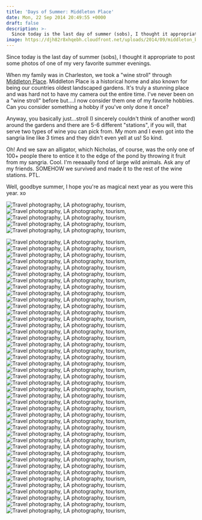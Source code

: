 ```yaml
---
title: 'Days of Summer: Middleton Place'
date: Mon, 22 Sep 2014 20:49:55 +0000
draft: false
description: >-
  Since today is the last day of summer (sobs), I thought it appropriate to post some photos of one of my very favorite summer evenings.
image: https://djh82r8xhqebh.cloudfront.net/uploads/2014/09/middleton_blog-39.jpg
---
```


Since today is the last day of summer (sobs), I thought it appropriate to post some photos of one of my very favorite summer evenings.

When my family was in Charleston, we took a "wine stroll" through [Middleton Place](https://www.middletonplace.org/ "Middleton Place"). Middleton Place is a historical home and also known for being our countries oldest landscaped gardens. It's truly a stunning place and was hard not to have my camera out the entire time. I've never been on a "wine stroll" before but....I now consider them one of my favorite hobbies. Can you consider something a hobby if you've only done it once?

Anyway, you basically just...stroll (I sincerely couldn't think of another word) around the gardens and there are 5-6 different "stations", if you will, that serve two types of wine you can pick from. My mom and I even got into the sangria line like 3 times and they didn't even yell at us! So kind.

Oh! And we saw an alligator, which Nicholas, of course, was the only one of 100+ people there to entice it to the edge of the pond by throwing it fruit from my sangria. Cool. I'm reeaaally fond of large wild animals. Ask any of my friends. SOMEHOW we survived and made it to the rest of the wine stations. PTL.

Well, goodbye summer, I hope you're as magical next year as you were this year. xo

![Travel photography, LA photography, tourism,](https://djh82r8xhqebh.cloudfront.net/uploads/2014/09/middleton_blog-14.jpg) ![Travel photography, LA photography, tourism,](https://djh82r8xhqebh.cloudfront.net/uploads/2014/09/middleton_blog-22.jpg) ![Travel photography, LA photography, tourism,](https://djh82r8xhqebh.cloudfront.net/uploads/2014/09/middleton_blog-11.jpg) ![Travel photography, LA photography, tourism,](https://djh82r8xhqebh.cloudfront.net/uploads/2014/09/middleton_blog-17.jpg) ![Travel photography, LA photography, tourism,](https://djh82r8xhqebh.cloudfront.net/uploads/2014/09/middleton_blog-16.jpg) <div class="flex-ns mhn2-ns mb3"> <div class="ph2-ns w-50-ns">![Travel photography, LA photography, tourism,](https://djh82r8xhqebh.cloudfront.net/uploads/2014/09/middleton_blog-19.jpg)</div> <div class="ph2-ns w-50-ns">![Travel photography, LA photography, tourism,](https://djh82r8xhqebh.cloudfront.net/uploads/2014/09/middleton_blog-18.jpg)</div> </div> ![Travel photography, LA photography, tourism,](https://djh82r8xhqebh.cloudfront.net/uploads/2014/09/middleton_blog-23.jpg) ![Travel photography, LA photography, tourism,](https://djh82r8xhqebh.cloudfront.net/uploads/2014/09/middleton_blog-21.jpg) ![Travel photography, LA photography, tourism,](https://djh82r8xhqebh.cloudfront.net/uploads/2014/09/middleton_blog-20.jpg) ![Travel photography, LA photography, tourism,](https://djh82r8xhqebh.cloudfront.net/uploads/2014/09/middleton_blog-1.jpg) ![Travel photography, LA photography, tourism,](https://djh82r8xhqebh.cloudfront.net/uploads/2014/09/middleton_blog-13.jpg) ![Travel photography, LA photography, tourism,](https://djh82r8xhqebh.cloudfront.net/uploads/2014/09/middleton_blog-3.jpg) ![Travel photography, LA photography, tourism,](https://djh82r8xhqebh.cloudfront.net/uploads/2014/09/middleton_blog-12.jpg) ![Travel photography, LA photography, tourism,](https://djh82r8xhqebh.cloudfront.net/uploads/2014/09/middleton_blog-2.jpg) <div class="flex-ns mhn2-ns mb3"> <div class="ph2-ns w-50-ns">![Travel photography, LA photography, tourism,](https://djh82r8xhqebh.cloudfront.net/uploads/2014/09/middleton_blog-9.jpg)</div> <div class="ph2-ns w-50-ns">![Travel photography, LA photography, tourism,](https://djh82r8xhqebh.cloudfront.net/uploads/2014/09/middleton_blog-6.jpg)</div> </div> ![Travel photography, LA photography, tourism,](https://djh82r8xhqebh.cloudfront.net/uploads/2014/09/middleton_blog-4.jpg) ![Travel photography, LA photography, tourism,](https://djh82r8xhqebh.cloudfront.net/uploads/2014/09/middleton_blog-7.jpg) ![Travel photography, LA photography, tourism,](https://djh82r8xhqebh.cloudfront.net/uploads/2014/09/middleton_blog-5.jpg) <div class="flex-ns mhn2-ns mb3"> <div class="ph2-ns w-50-ns">![Travel photography, LA photography, tourism,](https://djh82r8xhqebh.cloudfront.net/uploads/2014/09/middleton_blog-8.jpg)</div> <div class="ph2-ns w-50-ns">![Travel photography, LA photography, tourism,](https://djh82r8xhqebh.cloudfront.net/uploads/2014/09/middleton_blog-25.jpg)</div> </div> ![Travel photography, LA photography, tourism,](https://djh82r8xhqebh.cloudfront.net/uploads/2014/09/middleton_blog-24.jpg) ![Travel photography, LA photography, tourism,](https://djh82r8xhqebh.cloudfront.net/uploads/2014/09/middleton_blog-15.jpg) <div class="flex-ns mhn2-ns mb3"> <div class="ph2-ns w-50-ns">![Travel photography, LA photography, tourism,](https://djh82r8xhqebh.cloudfront.net/uploads/2014/09/middleton_blog-52.jpg)</div> <div class="ph2-ns w-50-ns">![Travel photography, LA photography, tourism,](https://djh82r8xhqebh.cloudfront.net/uploads/2014/09/middleton_blog-26.jpg)</div> </div> ![Travel photography, LA photography, tourism,](https://djh82r8xhqebh.cloudfront.net/uploads/2014/09/middleton_blog-27.jpg) ![Travel photography, LA photography, tourism,](https://djh82r8xhqebh.cloudfront.net/uploads/2014/09/middleton_blog-29.jpg) ![Travel photography, LA photography, tourism,](https://djh82r8xhqebh.cloudfront.net/uploads/2014/09/middleton_blog-30.jpg) ![Travel photography, LA photography, tourism,](https://djh82r8xhqebh.cloudfront.net/uploads/2014/09/middleton_blog-32.jpg) ![Travel photography, LA photography, tourism,](https://djh82r8xhqebh.cloudfront.net/uploads/2014/09/middleton_blog-33.jpg) <div class="flex-ns mhn2-ns mb3"> <div class="ph2-ns w-50-ns">![Travel photography, LA photography, tourism,](https://djh82r8xhqebh.cloudfront.net/uploads/2014/09/middleton_blog-40.jpg)</div> <div class="ph2-ns w-50-ns">![Travel photography, LA photography, tourism,](https://djh82r8xhqebh.cloudfront.net/uploads/2014/09/middleton_blog-34.jpg)</div> </div> ![Travel photography, LA photography, tourism,](https://djh82r8xhqebh.cloudfront.net/uploads/2014/09/middleton_blog-39.jpg) ![Travel photography, LA photography, tourism,](https://djh82r8xhqebh.cloudfront.net/uploads/2014/09/middleton_blog-37.jpg) ![Travel photography, LA photography, tourism,](https://djh82r8xhqebh.cloudfront.net/uploads/2014/09/middleton_blog-36.jpg) ![Travel photography, LA photography, tourism,](https://djh82r8xhqebh.cloudfront.net/uploads/2014/09/middleton_blog-38.jpg) ![Travel photography, LA photography, tourism,](https://djh82r8xhqebh.cloudfront.net/uploads/2014/09/middleton_blog-42.jpg) ![Travel photography, LA photography, tourism,](https://djh82r8xhqebh.cloudfront.net/uploads/2014/09/middleton_blog-43.jpg) ![Travel photography, LA photography, tourism,](https://djh82r8xhqebh.cloudfront.net/uploads/2014/09/middleton_blog-45.jpg) ![Travel photography, LA photography, tourism,](https://djh82r8xhqebh.cloudfront.net/uploads/2014/09/middleton_blog-44.jpg) ![Travel photography, LA photography, tourism,](https://djh82r8xhqebh.cloudfront.net/uploads/2014/09/middleton_blog-41.jpg) ![Travel photography, LA photography, tourism,](https://djh82r8xhqebh.cloudfront.net/uploads/2014/09/middleton_blog-47.jpg) ![Travel photography, LA photography, tourism,](https://djh82r8xhqebh.cloudfront.net/uploads/2014/09/middleton_blog-48.jpg) ![Travel photography, LA photography, tourism,](https://djh82r8xhqebh.cloudfront.net/uploads/2014/09/middleton_blog-50.jpg) ![Travel photography, LA photography, tourism,](https://djh82r8xhqebh.cloudfront.net/uploads/2014/09/middleton_blog-51.jpg) <div class="flex-ns mhn2-ns mb3"> <div class="ph2-ns w-50-ns">![Travel photography, LA photography, tourism,](https://djh82r8xhqebh.cloudfront.net/uploads/2014/09/middleton_blog-49.jpg)</div> <div class="ph2-ns w-50-ns">![Travel photography, LA photography, tourism,](https://djh82r8xhqebh.cloudfront.net/uploads/2014/09/middleton_blog-28.jpg)</div> </div>
